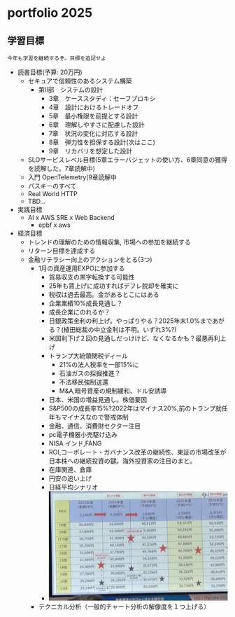 # portfolio 2025

## 学習目標

`今年も学習を継続するぞ。目標を追記せよ`

- 読書目標(予算: 20万円)
  - セキュアで信頼性のあるシステム構築
    - 第II部　システムの設計
      - 3章　ケーススタディ：セーフプロキシ
      - 4章　設計におけるトレードオフ
      - 5章　最小権限を前提とする設計
      - 6章　理解しやすさに配慮した設計
      - 7章　状況の変化に対応する設計
      - 8章　弾力性を担保する設計(次はここ)
      - 9章　リカバリを想定した設計
  - SLOサービスレベル目標(5章エラーバジェットの使い方、6章同意の獲得を読解した。7章読解中)
  - 入門 OpenTelemetry(9章読解中
  - パスキーのすべて
  - Real World HTTP
  - TBD...
- 実践目標
  - AI x AWS SRE x Web Backend
    - epbf x aws 
- 経済目標
  - トレンドの理解のための情報収集, 市場への参加を継続する
  - リターン目標を達成する
  - 金融リテラシー向上のアクションをとる(3つ)
    - 1月の資産運用EXPOに参加する
      - 貿易収支の黒字転換する可能性
      - 25年も賃上げに成功すればデフレ脱却を確実に
      - 税収は過去最高。金があるとこにはある
      - 企業業績10%成長見通し？
      - 成長企業にのれるか？
      - 日銀政策金利の利上げ。やっぱりやる？2025年末1.0%まであがる？(植田総裁の中立金利は不明。いずれ3%?)
      - 米国利下げ２回の見通しだっけけど、なくなるかも？最悪再利上げ
      - トランプ大統領関税ディール
        - 21%の法人税率を一部15%に
        - 石油ガスの採掘推進？
        - 不法移民強制送還
        - M&A,暗号資産の規制緩和、ドル安誘導
      - 日本、米国の増益見通し。株価要因
      - S&P500の成長率15%?2022年はマイナス20%,前のトランプ就任年もマイナスなので警戒体制
      - 金融、通信、消費財セクター注目
      - pc電子機器小売駆け込み
      - NISA インド,FANG
      - ROI,コーポレート・ガバナンス改革の継続性、東証の市場改革が日本株への継続投資の鍵。海外投資家の注目のまと。
      - 在庫関連、倉庫
      - 円安の追い上げ
      - 日経平均シナリオ
      - ![IMG](20250118_102454.jpg)
    - テクニカル分析（一般的チャート分析の解像度を１つ上げる）
